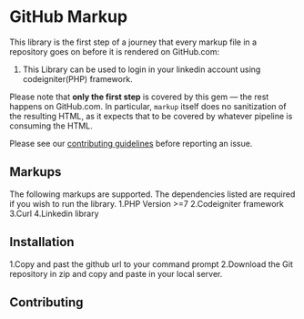 GitHub Markup
=============

This library is the first step of a journey that every markup file in a repository goes on before it is rendered on GitHub.com:

1. This Library can be used to login in your linkedin account using codeigniter(PHP) framework.

Please note that **only the first step** is covered by this gem — the rest happens on GitHub.com.  In particular, `markup` itself does no sanitization of the resulting HTML, as it expects that to be covered by whatever pipeline is consuming the HTML.

Please see our [contributing guidelines](CONTRIBUTING.md) before reporting an issue.

Markups
-------

The following markups are supported.  The dependencies listed are required if
you wish to run the library. 
1.PHP Version >=7
2.Codeigniter framework
3.Curl
4.Linkedin library


Installation
-----------
1.Copy and past the github url to your command prompt
2.Download the Git repository in zip and copy and paste in your local server.

Contributing
------------
